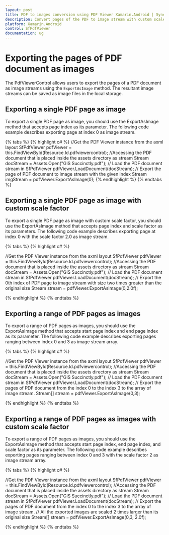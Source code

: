 ```yaml
---
layout: post
title: PDF to images conversion using PDF Viewer Xamarin.Android | Syncfusion
description: Convert pages of the PDF to image stream with custom scale factor using Syncfusion Xamarin.Android PDF Viewer control, its elements, and more.
platform: Xamarin.Android
control: SfPdfViewer
documentation: ug
---
```


# Exporting the pages of PDF document as images

The PdfViewerControl allows users to export the pages of a PDF document as image streams using the `ExportAsImage` method. The resultant image streams can be saved as image files in the local storage.

## Exporting a single PDF page as image

To export a single PDF page as image, you should use the ExportAsImage method that accepts page index as its parameter. The following code example describes exporting page at index 0 as image stream. 

{% tabs %}
{% highlight c# %}
//Get the PDF Viewer instance from the axml layout
SfPdfViewer pdfViewer = this.FindViewById<SfPdfViewer>(Resource.Id.pdfviewercontrol);
//Accessing the PDF document that is placed inside the assets directory as stream
Stream docStream = Assets.Open("GIS Succinctly.pdf");
// Load the PDF document stream in SfPdfViewer
pdfViewer.LoadDocument(docStream);
// Export the page of PDF document to image stream with the given index
Stream imgStream = pdfViewer.ExportAsImage(0);
{% endhighlight %}
{% endtabs %}

## Exporting a single PDF page as image with custom scale factor

To export a single PDF page as image with custom scale factor, you should use the ExportAsImage method that accepts page index and scale factor as its parameters. The following code example describes exporting page at index 0 with the scale factor 2.0 as image stream.

{% tabs %}
{% highlight c# %}

//Get the PDF Viewer instance from the axml layout
SfPdfViewer pdfViewer = this.FindViewById<SfPdfViewer>(Resource.Id.pdfviewercontrol);
//Accessing the PDF document that is placed inside the assets directory as stream
Stream docStream = Assets.Open("GIS Succinctly.pdf");
// Load the PDF document stream in SfPdfViewer
pdfViewer.LoadDocument(docStream);
// Export the 0th index of PDF page to image stream with size two times greater than the original size 
Stream stream = pdfViewer.ExportAsImage(0,2.0f);

{% endhighlight %}
{% endtabs %}

## Exporting a range of PDF pages as images

To export a range of PDF pages as images, you should use the ExportAsImage method that accepts start page index and end page index as its parameter. The following code example describes exporting pages ranging between index 0 and 3 as image stream array.

{% tabs %}
{% highlight c# %}

//Get the PDF Viewer instance from the axml layout
SfPdfViewer pdfViewer = this.FindViewById<SfPdfViewer>(Resource.Id.pdfviewercontrol);
//Accessing the PDF document that is placed inside the assets directory as stream
Stream docStream = Assets.Open("GIS Succinctly.pdf");
// Load the PDF document stream in SfPdfViewer
pdfViewer.LoadDocument(docStream);
// Export the pages of PDF document from the index 0 to the index 3 to the array of image stream.
Stream[] stream = pdfViewer.ExportAsImage(0,3);

{% endhighlight %}
{% endtabs %}

## Exporting a range of PDF pages as images with custom scale factor

To export a range of PDF pages as images, you should use the ExportAsImage method that accepts start page index, end page index, and scale factor as its parameter. The following code example describes exporting pages ranging between index 0 and 3 with the scale factor 2 as image stream array.

{% tabs %}
{% highlight c# %}

//Get the PDF Viewer instance from the axml layout
SfPdfViewer pdfViewer = this.FindViewById<SfPdfViewer>(Resource.Id.pdfviewercontrol);
//Accessing the PDF document that is placed inside the assets directory as stream
Stream docStream = Assets.Open("GIS Succinctly.pdf");
// Load the PDF document stream in SfPdfViewer
pdfViewer.LoadDocument(docStream);
// Export the pages of PDF document from the index 0 to the index 3 to the array of image stream.
// All the exported images are scaled 2 times larger than its original size
Stream[] stream = pdfViewer.ExportAsImage(0,3, 2.0f);

{% endhighlight %}
{% endtabs %}